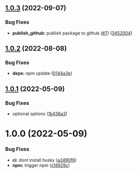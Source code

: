 ## [1.0.3](https://github.com/5app/fetch/compare/v1.0.2...v1.0.3) (2022-09-07)


### Bug Fixes

* **publish_github:** publish package to github ([#7](https://github.com/5app/fetch/issues/7)) ([3452004](https://github.com/5app/fetch/commit/34520046a8dafdb268fa5f25d9af89acb483c1bb))

## [1.0.2](https://github.com/5app/fetch/compare/v1.0.1...v1.0.2) (2022-08-08)

### Bug Fixes

-   **deps:** npm update ([0144a3e](https://github.com/5app/fetch/commit/0144a3ea141bf6fff1389143da17b5ff9f054608))

## [1.0.1](https://github.com/5app/fetch/compare/v1.0.0...v1.0.1) (2022-05-09)

### Bug Fixes

-   optional options ([1b438a3](https://github.com/5app/fetch/commit/1b438a3329c0926a86056312fcef9d9180ff5a93))

# 1.0.0 (2022-05-09)

### Bug Fixes

-   **ci:** dont install husky ([a2490f6](https://github.com/5app/fetch/commit/a2490f6c53341bcfa987df5d3f95c02a4d50b643))
-   **npm:** trigger npm ([cf4929c](https://github.com/5app/fetch/commit/cf4929c8b9582643cf18936f89c9fc4e35837c26))

